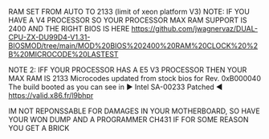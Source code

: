 RAM SET FROM AUTO TO 2133 (limit of xeon platform V3)
NOTE: IF YOU HAVE A V4 PROCESSOR SO YOUR PROCESSOR MAX RAM SUPPORT IS 2400 AND THE RIGHT BIOS IS HERE https://github.com/jwagnervaz/DUAL-CPU-ZX-DU99D4-V1.31-BIOSMOD/tree/main/MOD%20BIOS%202400%20RAM%20CLOCK%20%2B%20MICROCODE%20LASTEST

NOTE 2:  IFF YOUR PROCESSOR HAS A E5 V3 PROCESSOR THEN YOUR MAX RAM IS 2133 Microcodes updated from stock bios for Rev. 0xB000040 The build booted as you can see in ► Intel SA-00233 Patched ◄ https://valid.x86.fr/l9bhpr

IM NOT REPONSSABLE FOR DAMAGES IN YOUR MOTHERBOARD, SO HAVE YOUR WON DUMP AND A PROGRAMMER CH431 IF FOR SOME REASON YOU GET A BRICK
